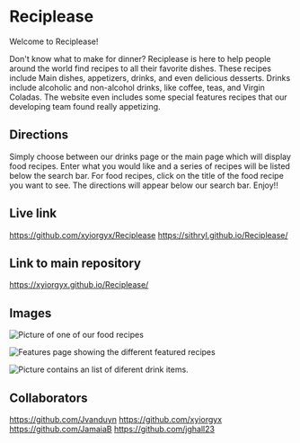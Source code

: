 # Reciplease
Welcome to Reciplease!

Don't know what to make for dinner? Reciplease is here to help people around the world find recipes to all their favorite dishes. These recipes include Main dishes, appetizers, drinks, and even delicious desserts. Drinks include alcoholic and non-alcohol drinks, like coffee, teas, and Virgin Coladas. The website even includes some special features recipes that our developing team found really appetizing. 

## Directions

Simply choose between our drinks page or the main page which will display food recipes. Enter what you would like and a series of recipes will be listed below the search bar. For food recipes, click on the title of the food recipe you want to see. The directions will appear below our search bar. Enjoy!!

## Live link

https://github.com/xyiorgyx/Reciplease
https://sithryl.github.io/Reciplease/

## Link to main repository

https://xyiorgyx.github.io/Reciplease/

## Images

![Picture of one of our food recipes](./assets/images/Recipe%20food%20Page.png)

![Features page showing the different featured recipes](./assets/images/Features%20Page.png)

![Picture contains an list of diferent drink items.](./assets/images/Drinks%20Page.png)

## Collaborators 
https://github.com/Jvanduyn
https://github.com/xyiorgyx
https://github.com/JamaiaB
https://github.com/jghall23